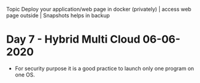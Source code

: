 Topic  Deploy your application/web page in docker (privately) | access web page outside | Snapshots helps in backup
# Day 7 - Hybrid Multi Cloud 06-06-2020
* For security purpose it is a good practice to launch only one  program on one OS.
